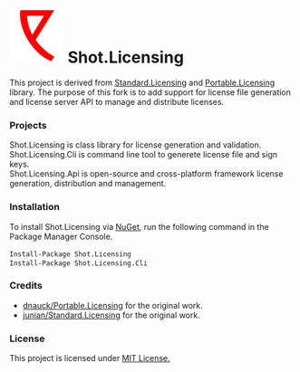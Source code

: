 # ![Logo](/src/Shot.Licensing.DevResources/img/logo.png?raw=true)  Shot.Licensing

This project is derived from [Standard.Licensing](https://github.com/junian/standard.Licensing) and [Portable.Licensing](https://github.com/dnauck/Portable.Licensing/) library. The purpose of this fork is to add support for license file generation and license server API to manage and distribute licenses.

### Projects

Shot.Licensing is class library for license generation and validation.  
Shot.Licensing.Cli is command line tool to generete license file and sign keys.  
Shot.Licensing.Api is open-source and cross-platform framework license generation, distribution and management.  

### Installation
To install Shot.Licensing via [NuGet](http://www.nuget.org), run the following command in the Package Manager Console.
```
Install-Package Shot.Licensing
Install-Package Shot.Licensing.Cli
```

### Credits

* [dnauck/Portable.Licensing](https://github.com/dnauck/Portable.Licensing/) for the original work.
* [junian/Standard.Licensing](https://github.com/junian/standard.Licensing/) for the original work.

### License

This project is licensed under [MIT License.](https://github.com/vincoss/shot.licensing/blob/master/LICENSE/raw=true)  
